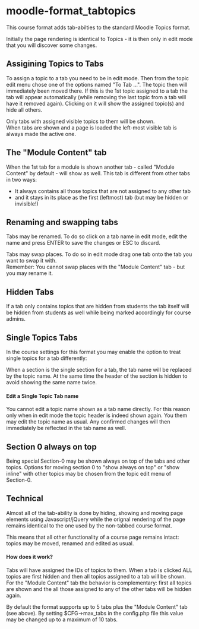 # moodle-format_tabtopics
This course format adds tab-abilties to the standard Moodle Topics format.

Initially the page rendering is identical to Topics - it is then only in edit mode that you will discover some changes.

Assigining Topics to Tabs
-------------------------
To assign a topic to a tab you need to be in edit mode. Then from the topic edit menu chose one of the options named "To Tab ...". The topic then will immediately been moved there.
If this is the 1st topic assigned to a tab the tab will appear automatically (while removing the last topic from a tab will have it removed again). Clicking on it will show the assigned topic(s) and hide all others.

Only tabs with assigned visible topics to them will be shown.<br>
When tabs are shown and a page is loaded the left-most visible tab is always made the active one.

The "Module Content" tab
------------------------
When the 1st tab for a module is shown another tab - called "Module Content" by default - will show as well. This tab is different from other tabs in two ways: 
- It always contains all those topics that are not assigned to any other tab 
- and it stays in its place as the first (leftmost) tab (but may be hidden or invisible!)

Renaming and swapping tabs
------------------------
Tabs may be renamed. To do so click on a tab name in edit mode, edit the name and press ENTER to save the changes or ESC to discard.

Tabs may swap places. To do so in edit mode drag one tab onto the tab you want to swap it with.<br>
Remember: You cannot swap places with the "Module Content" tab - but you may rename it.
  
Hidden Tabs
-----------
If a tab only contains topics that are hidden from students the tab itself will be hidden from students as well while being marked accordingly for course admins.

Single Topics Tabs
------------------
In the course settings for this format you may enable the option to treat single topics for a tab differently:

When a section is the single section for a tab, the tab name will be replaced by the topic name. At the same time the header of the section is hidden to avoid showing the same name twice.
<h4>Edit a Single Topic Tab name</h4>
You cannot edit a topic name shown as a tab name directly. For this reason only when in edit mode the topic header is indeed shown again. You them may edit the topic name as usual. Any confirmed changes will then immediately be reflected in the tab name as well.

Section 0 always on top
---------
Being special Section-0 may be shown always on top of the tabs and other topics. Options for moving section 0 to "show always on top" or "show inline" with other topics may be chosen from the topic edit menu of Section-0.

Technical
---------
Almost all of the tab-ability is done by hiding, showing and moving page elements using Javascript/jQuery while the orignal rendering of the page remains identical to the one used by the non-tabbed course format.

This means that all other functionality of a course page remains intact: topics may be moved, renamed and edited as usual.
<h4>How does it work? </h4>
Tabs will have assigned the IDs of topics to them. When a tab is clicked ALL topics are first hidden and then all topics assigned to a tab will be shown.
For the "Module Content" tab the behavior is complementary: first all topics are shown and the all those assigned to any of the other tabs will be hidden again.

By default the format supports up to 5 tabs plus the "Module Content" tab (see above).
By setting $CFG->max_tabs in the config.php file this value may be changed up to a maximum of 10 tabs.

